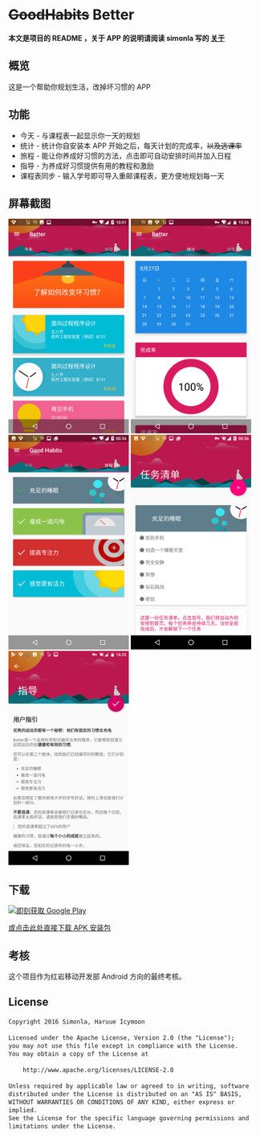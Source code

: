~~GoodHabits~~ Better
======================
__本文是项目的 README ，关于 APP 的说明请阅读 simonla 写的 [关于](ABOUT_APP.md)__

## 概览
这是一个帮助你规划生活，改掉坏习惯的 APP    

## 功能
+ 今天 - 与课程表一起显示你一天的规划
+ 统计 - 统计你自安装本 APP 开始之后，每天计划的完成率，~~以及逃课率~~
+ 旅程 - 能让你养成好习惯的方法，点击即可自动安排时间并加入日程
+ 指导 - 为养成好习惯提供有用的教程和激励
+ 课程表同步 - 输入学号即可导入重邮课程表，更方便地规划每一天

## 屏幕截图
<img src="readme.res/Screenshot_20160827-100129.png" width="240" height="426.66666666666666666666666666667">
<img src="readme.res/Screenshot_20160827-153623.png" width="240" height="426.66666666666666666666666666667">
<img src="readme.res/Screenshot_20160827-003639.png" width="240" height="426.66666666666666666666666666667">
<img src="readme.res/Screenshot_20160827-003619.png" width="240" height="426.66666666666666666666666666667">
<img src="readme.res/Screenshot_20160827-163201.png" width="240" height="426.66666666666666666666666666667">

## 下载

<a href='https://play.google.com/store/apps/details?id=moe.haruue.goodhabits&utm_source=global_co&utm_medium=prtnr&utm_content=Mar2515&utm_campaign=PartBadge&pcampaignid=MKT-Other-global-all-co-prtnr-py-PartBadge-Mar2515-1'><img alt='即刻获取 Google Play' src='https://play.google.com/intl/en_us/badges/images/generic/zh-cn_badge_web_generic.png' width="215.33333333333333333333333333333" height="83.333333333333333333333333333333"/></a>

[或点击此处直接下载 APK 安装包](app/app-release.apk?raw=true)

## 考核
这个项目作为红岩移动开发部 Android 方向的最终考核。

## License

``` License
Copyright 2016 Simonla, Haruue Icymoon

Licensed under the Apache License, Version 2.0 (the "License");
you may not use this file except in compliance with the License.
You may obtain a copy of the License at

    http://www.apache.org/licenses/LICENSE-2.0

Unless required by applicable law or agreed to in writing, software
distributed under the License is distributed on an "AS IS" BASIS,
WITHOUT WARRANTIES OR CONDITIONS OF ANY KIND, either express or implied.
See the License for the specific language governing permissions and
limitations under the License.

```